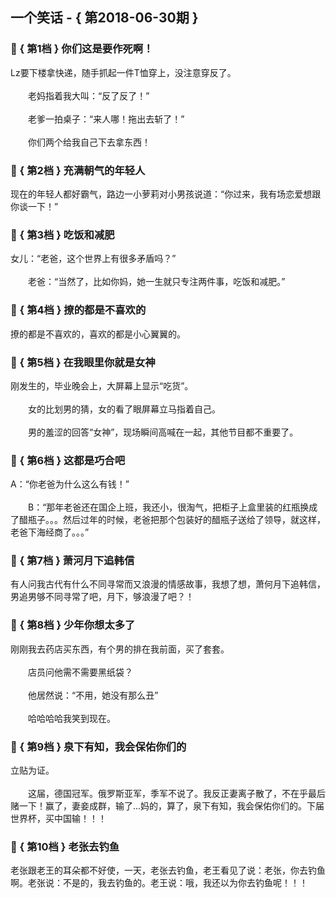 ## 一个笑话 - { 第2018-06-30期 }
</hr>

### :jack_o_lantern: { 第1档 } 你们这是要作死啊！
Lz要下楼拿快递，随手抓起一件T恤穿上，没注意穿反了。<br/><br/>　　老妈指着我大叫：“反了反了！”<br/><br/>　　老爹一拍桌子：“来人哪！拖出去斩了！”<br/><br/>　　你们两个给我自己下去拿东西！


### :jack_o_lantern: { 第2档 } 充满朝气的年轻人
现在的年轻人都好霸气，路边一小萝莉对小男孩说道：“你过来，我有场恋爱想跟你谈一下！”


### :jack_o_lantern: { 第3档 } 吃饭和减肥
女儿：“老爸，这个世界上有很多矛盾吗？”<br/><br/>　　老爸：“当然了，比如你妈，她一生就只专注两件事，吃饭和减肥。”


### :jack_o_lantern: { 第4档 } 撩的都是不喜欢的
撩的都是不喜欢的，喜欢的都是小心翼翼的。


### :jack_o_lantern: { 第5档 } 在我眼里你就是女神
刚发生的，毕业晚会上，大屏幕上显示“吃货”。<br/><br/>　　女的比划男的猜，女的看了眼屏幕立马指着自己。<br/><br/>　　男的羞涩的回答“女神”，现场瞬间高喊在一起，其他节目都不重要了。


### :jack_o_lantern: { 第6档 } 这都是巧合吧
A：“你老爸为什么这么有钱！”<br/><br/>　　B：“那年老爸还在国企上班，我还小，很淘气，把柜子上盒里装的红瓶换成了醋瓶子。。。然后过年的时候，老爸把那个包装好的醋瓶子送给了领导，就这样，老爸下海经商了。。。”


### :jack_o_lantern: { 第7档 } 萧河月下追韩信
有人问我古代有什么不同寻常而又浪漫的情感故事，我想了想，萧何月下追韩信，男追男够不同寻常了吧，月下，够浪漫了吧？！


### :jack_o_lantern: { 第8档 } 少年你想太多了
刚刚我去药店买东西，有个男的排在我前面，买了套套。<br/><br/>　　店员问他需不需要黑纸袋？<br/><br/>　　他居然说：“不用，她没有那么丑”<br/><br/>　　哈哈哈哈我笑到现在。


### :jack_o_lantern: { 第9档 } 泉下有知，我会保佑你们的
立贴为证。<br/><br/>　　这届，德国冠军。俄罗斯亚军，季军不说了。我反正妻离子散了，不在乎最后赌一下！赢了，妻妾成群，输了...妈的，算了，泉下有知，我会保佑你们的。下届世界杯，买中国输！！！


### :jack_o_lantern: { 第10档 } 老张去钓鱼
老张跟老王的耳朵都不好使，一天，老张去钓鱼，老王看见了说：老张，你去钓鱼啊。老张说：不是的，我去钓鱼的。老王说：哦，我还以为你去钓鱼呢！！！

